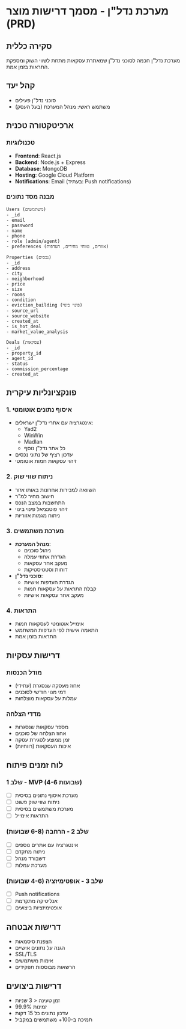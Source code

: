 # מערכת נדל"ן - מסמך דרישות מוצר (PRD)

## סקירה כללית
מערכת נדל"ן חכמה לסוכני נדל"ן שמאתרת עסקאות מתחת לשווי השוק ומספקת התראות בזמן אמת.

## קהל יעד
- סוכני נדל"ן פעילים
- משתמש ראשי: מנהל המערכת (בעל העסק)

## ארכיטקטורה טכנית

### טכנולוגיות
- **Frontend**: React.js
- **Backend**: Node.js + Express
- **Database**: MongoDB
- **Hosting**: Google Cloud Platform
- **Notifications**: Email (בעתיד: Push notifications)

### מבנה מסד נתונים
```
Users (משתמשים)
- _id
- email
- password
- name
- phone
- role (admin/agent)
- preferences (אזורים, טווחי מחירים, העדפות)

Properties (נכסים)
- _id
- address
- city
- neighborhood
- price
- size
- rooms
- condition
- eviction_building (פינוי בינוי)
- source_url
- source_website
- created_at
- is_hot_deal
- market_value_analysis

Deals (עסקאות)
- _id
- property_id
- agent_id
- status
- commission_percentage
- created_at
```

## פונקציונליות עיקרית

### 1. איסוף נתונים אוטומטי
- אינטגרציה עם אתרי נדל"ן ישראלים:
  - Yad2
  - WinWin
  - Madlan
  - כל אתר נדל"ן נוסף
- עדכון רציף של נתוני נכסים
- זיהוי עסקאות חמות אוטומטי

### 2. ניתוח שווי שוק
- השוואה למכירות אחרונות באותו אזור
- חישוב מחיר למ"ר
- התחשבות במצב הנכס
- זיהוי פוטנציאל פינוי בינוי
- ניתוח מגמות אזוריות

### 3. מערכת משתמשים
- **מנהל המערכת**:
  - ניהול סוכנים
  - הגדרת אחוזי עמלה
  - מעקב אחר עסקאות
  - דוחות וסטטיסטיקות
- **סוכני נדל"ן**:
  - הגדרת העדפות אישיות
  - קבלת התראות על עסקאות חמות
  - מעקב אחר עסקאות אישיות

### 4. התראות
- אימייל אוטומטי לעסקאות חמות
- התאמה אישית לפי העדפות המשתמש
- התראות בזמן אמת

## דרישות עסקיות

### מודל הכנסות
- אחוז מעסקה שנסגרת (עתידי)
- דמי מנוי חודשי לסוכנים
- עמלות על עסקאות מוצלחות

### מדדי הצלחה
- מספר עסקאות שנסגרות
- אחוז הצלחה של סוכנים
- זמן ממוצע לסגירת עסקה
- איכות העסקאות (רווחיות)

## לוח זמנים פיתוח

### שלב 1 - MVP (4-6 שבועות)
- [ ] מערכת איסוף נתונים בסיסית
- [ ] ניתוח שווי שוק פשוט
- [ ] מערכת משתמשים בסיסית
- [ ] התראות אימייל

### שלב 2 - הרחבה (6-8 שבועות)
- [ ] אינטגרציה עם אתרים נוספים
- [ ] ניתוח מתקדם
- [ ] דשבורד מנהל
- [ ] מערכת עמלות

### שלב 3 - אופטימיזציה (4-6 שבועות)
- [ ] Push notifications
- [ ] אנליטיקה מתקדמת
- [ ] אופטימיזציות ביצועים

## דרישות אבטחה
- הצפנת סיסמאות
- הגנה על נתונים אישיים
- SSL/TLS
- אימות משתמשים
- הרשאות מבוססות תפקידים

## דרישות ביצועים
- זמן טעינה < 3 שניות
- זמינות 99.9%
- עדכון נתונים כל 15 דקות
- תמיכה ב-100+ משתמשים במקביל 